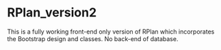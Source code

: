 # RPlan_version2

This is a fully working front-end only version of RPlan which incorporates the Bootstrap design and classes. No back-end of database. 


